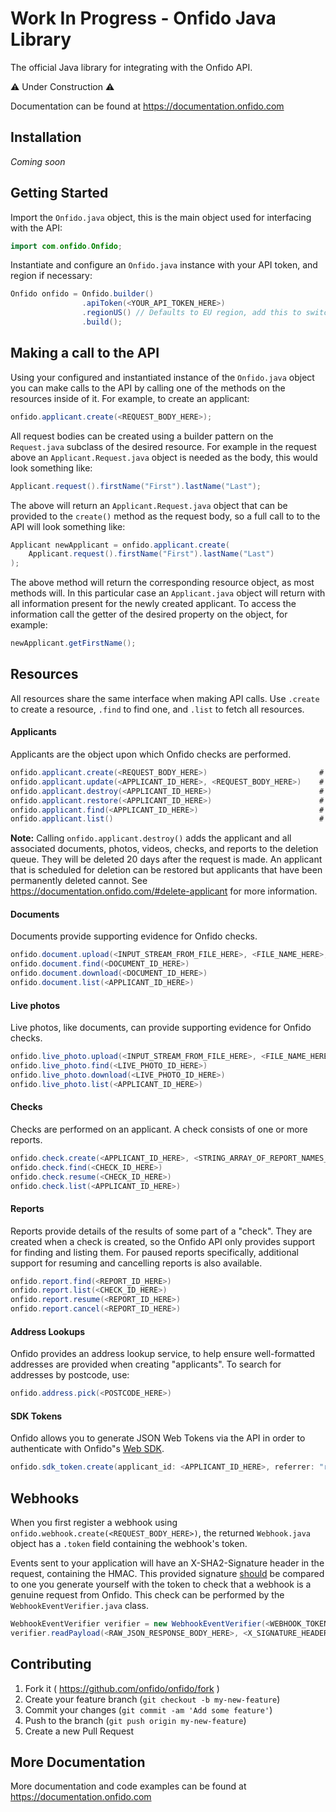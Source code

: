 # Work In Progress - Onfido Java Library

The official Java library for integrating with the Onfido API.

:warning: Under Construction :warning:

Documentation can be found at <https://documentation.onfido.com>

## Installation

_Coming soon_

## Getting Started

Import the `Onfido.java` object, this is the main object used for interfacing with the API:

```java
import com.onfido.Onfido;
```

Instantiate and configure an `Onfido.java` instance with your API token, and region if necessary:

```java
Onfido onfido = Onfido.builder()
                .apiToken(<YOUR_API_TOKEN_HERE>)
                .regionUS() // Defaults to EU region, add this to switch to US
                .build();
```

## Making a call to the API

Using your configured and instantiated instance of the `Onfido.java` object you can make calls to the API by calling one of the methods on the resources inside of it. For example, to create an applicant:

```java
onfido.applicant.create(<REQUEST_BODY_HERE>);
```

All request bodies can be created using a builder pattern on the `Request.java` subclass of the desired resource. For example in the request above an `Applicant.Request.java` object is needed as the body, this would look something like:

```java
Applicant.request().firstName("First").lastName("Last");
```

The above will return an `Applicant.Request.java` object that can be provided to the `create()` method as the request body, so a full call to to the API will look something like:

```java
Applicant newApplicant = onfido.applicant.create(
    Applicant.request().firstName("First").lastName("Last")
);
```

The above method will return the corresponding resource object, as most methods will. In this particular case an `Applicant.java` object will return with all information present for the newly created applicant. To access the information call the getter of the desired property on the object, for example:

```java
newApplicant.getFirstName();
```

## Resources

All resources share the same interface when making API calls. Use `.create` to create a resource, `.find` to find one, and `.list` to fetch all resources.

#### Applicants

Applicants are the object upon which Onfido checks are performed.

```java
onfido.applicant.create(<REQUEST_BODY_HERE>)                         # => Creates an applicant
onfido.applicant.update(<APPLICANT_ID_HERE>, <REQUEST_BODY_HERE>)    # => Updates an applicant
onfido.applicant.destroy(<APPLICANT_ID_HERE>)                        # => Schedule an applicant for deletion
onfido.applicant.restore(<APPLICANT_ID_HERE>)                        # => Restore an applicant scheduled for deletion
onfido.applicant.find(<APPLICANT_ID_HERE>)                           # => Finds a single applicant
onfido.applicant.list()                                              # => Returns all applicants
```

**Note:** Calling `onfido.applicant.destroy()` adds the applicant and all associated documents, photos, videos, checks, and reports to the deletion queue. They will be deleted 20 days after the request is made. An applicant that is scheduled for deletion can be restored but applicants that have been permanently deleted cannot.
See https://documentation.onfido.com/#delete-applicant for more information.

#### Documents

Documents provide supporting evidence for Onfido checks.

```java
onfido.document.upload(<INPUT_STREAM_FROM_FILE_HERE>, <FILE_NAME_HERE>, <REQUEST_BODY_HERE>) # => Creates a document
onfido.document.find(<DOCUMENT_ID_HERE>)                                                     # => Finds a document
onfido.document.download(<DOCUMENT_ID_HERE>)                                                 # => Downloads a document as a binary data
onfido.document.list(<APPLICANT_ID_HERE>)                                                    # => Returns all applicant's documents
```

#### Live photos

Live photos, like documents, can provide supporting evidence for Onfido checks.

```java
onfido.live_photo.upload(<INPUT_STREAM_FROM_FILE_HERE>, <FILE_NAME_HERE>, <REQUEST_BODY_HERE>) # => Creates a live photo
onfido.live_photo.find(<LIVE_PHOTO_ID_HERE>)                                                   # => Finds a live photo
onfido.live_photo.download(<LIVE_PHOTO_ID_HERE>)                                               # => Downloads a live photo as binary data
onfido.live_photo.list(<APPLICANT_ID_HERE>)                                                    # => Returns all applicant's live photos
```

#### Checks

Checks are performed on an applicant. A check consists of one or more reports.

```java
onfido.check.create(<APPLICANT_ID_HERE>, <STRING_ARRAY_OF_REPORT_NAMES_HERE>) 
onfido.check.find(<CHECK_ID_HERE>)
onfido.check.resume(<CHECK_ID_HERE>)
onfido.check.list(<APPLICANT_ID_HERE>)
```

#### Reports

Reports provide details of the results of some part of a "check". They are
created when a check is created, so the Onfido API only provides support for
finding and listing them. For paused reports specifically, additional support for resuming and
 cancelling reports is also available.

```java
onfido.report.find(<REPORT_ID_HERE>)
onfido.report.list(<CHECK_ID_HERE>)
onfido.report.resume(<REPORT_ID_HERE>)
onfido.report.cancel(<REPORT_ID_HERE>)
```

#### Address Lookups

Onfido provides an address lookup service, to help ensure well-formatted
addresses are provided when creating "applicants". To search for addresses
by postcode, use:

```java
onfido.address.pick(<POSTCODE_HERE>)
```

#### SDK Tokens

Onfido allows you to generate JSON Web Tokens via the API in order to authenticate
with Onfido"s [Web SDK](https://github.com/onfido/onfido-sdk-ui).

```java
onfido.sdk_token.create(applicant_id: <APPLICANT_ID_HERE>, referrer: "referrer")
```

## Webhooks

When you first register a webhook using `onfido.webhook.create(<REQUEST_BODY_HERE>)`, the returned `Webhook.java` object has a `.token` field containing the webhook's token.

Events sent to your application will have an X-SHA2-Signature header in the request, containing the HMAC. This provided signature [should](https://onfido.com/documentation#webhook-security) be compared to one you generate yourself with the token to check that a webhook is a genuine request from Onfido. This check can be performed by the `WebhookEventVerifier.java` class.

```java
WebhookEventVerifier verifier = new WebhookEventVerifier(<WEBHOOK_TOKEN_HERE>);
verifier.readPayload(<RAW_JSON_RESPONSE_BODY_HERE>, <X_SIGNATURE_HEADER_HERE>)
```

## Contributing

1. Fork it ( https://github.com/onfido/onfido/fork )
2. Create your feature branch (`git checkout -b my-new-feature`)
3. Commit your changes (`git commit -am 'Add some feature'`)
4. Push to the branch (`git push origin my-new-feature`)
5. Create a new Pull Request


## More Documentation

More documentation and code examples can be found at <https://documentation.onfido.com>

